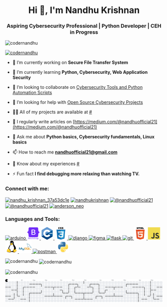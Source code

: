 <h1 align="center">Hi 👋, I'm Nandhu Krishnan</h1>
<h3 align="center">Aspiring Cybersecurity Professional | Python Developer | CEH in Progress</h3>

<p align="left"> <img src="https://komarev.com/ghpvc/?username=codernandhu&label=Profile%20views&color=0e75b6&style=flat" alt="codernandhu" /> </p>

<p align="left"> <a href="https://github.com/ryo-ma/github-profile-trophy"><img src="https://github-profile-trophy.vercel.app/?username=codernandhu" alt="codernandhu" /></a> </p>

- 🔭 I’m currently working on **Secure File Transfer System**

- 🌱 I’m currently learning **Python, Cybersecurity, Web Application Security**

- 👯 I’m looking to collaborate on [Cybersecurity Tools and Python Automation Scripts](#)

- 🤝 I’m looking for help with [Open Source Cybersecurity Projects](#)

- 👨‍💻 All of my projects are available at [#](#)

- 📝 I regularly write articles on [https://medium.com/@nandhuofficial21](https://medium.com/@nandhuofficial21)

- 💬 Ask me about **Python basics, Cybersecurity fundamentals, Linux basics**

- 📫 How to reach me **nandhuofficial21@gmail.com**

- 📄 Know about my experiences [#](#)

- ⚡ Fun fact **I find debugging more relaxing than watching TV.**

<h3 align="left">Connect with me:</h3>
<p align="left">
<a href="https://dev.to/nandhu_krishnan_37a53dc1e" target="blank"><img align="center" src="https://raw.githubusercontent.com/rahuldkjain/github-profile-readme-generator/master/src/images/icons/Social/devto.svg" alt="nandhu_krishnan_37a53dc1e" height="30" width="40" /></a>
<a href="https://linkedin.com/in/nandhukrishnan" target="blank"><img align="center" src="https://raw.githubusercontent.com/rahuldkjain/github-profile-readme-generator/master/src/images/icons/Social/linked-in-alt.svg" alt="nandhukrishnan" height="30" width="40" /></a>
<a href="https://medium.com/@nandhuofficial21" target="blank"><img align="center" src="https://raw.githubusercontent.com/rahuldkjain/github-profile-readme-generator/master/src/images/icons/Social/medium.svg" alt="@nandhuofficial21" height="30" width="40" /></a>
<a href="https://www.hackerrank.com/@nandhuofficial21" target="blank"><img align="center" src="https://raw.githubusercontent.com/rahuldkjain/github-profile-readme-generator/master/src/images/icons/Social/hackerrank.svg" alt="@nandhuofficial21" height="30" width="40" /></a>
<a href="https://www.leetcode.com/anderson_neo" target="blank"><img align="center" src="https://raw.githubusercontent.com/rahuldkjain/github-profile-readme-generator/master/src/images/icons/Social/leet-code.svg" alt="anderson_neo" height="30" width="40" /></a>
</p>

<h3 align="left">Languages and Tools:</h3>
<p align="left"> <a href="https://www.arduino.cc/" target="_blank" rel="noreferrer"> <img src="https://cdn.worldvectorlogo.com/logos/arduino-1.svg" alt="arduino" width="40" height="40"/> </a> <a href="https://getbootstrap.com" target="_blank" rel="noreferrer"> <img src="https://raw.githubusercontent.com/devicons/devicon/master/icons/bootstrap/bootstrap-plain-wordmark.svg" alt="bootstrap" width="40" height="40"/> </a> <a href="https://www.w3schools.com/cpp/" target="_blank" rel="noreferrer"> <img src="https://raw.githubusercontent.com/devicons/devicon/master/icons/cplusplus/cplusplus-original.svg" alt="cplusplus" width="40" height="40"/> </a> <a href="https://www.w3schools.com/css/" target="_blank" rel="noreferrer"> <img src="https://raw.githubusercontent.com/devicons/devicon/master/icons/css3/css3-original-wordmark.svg" alt="css3" width="40" height="40"/> </a> <a href="https://www.djangoproject.com/" target="_blank" rel="noreferrer"> <img src="https://cdn.worldvectorlogo.com/logos/django.svg" alt="django" width="40" height="40"/> </a> <a href="https://www.figma.com/" target="_blank" rel="noreferrer"> <img src="https://www.vectorlogo.zone/logos/figma/figma-icon.svg" alt="figma" width="40" height="40"/> </a> <a href="https://flask.palletsprojects.com/" target="_blank" rel="noreferrer"> <img src="https://www.vectorlogo.zone/logos/pocoo_flask/pocoo_flask-icon.svg" alt="flask" width="40" height="40"/> </a> <a href="https://git-scm.com/" target="_blank" rel="noreferrer"> <img src="https://www.vectorlogo.zone/logos/git-scm/git-scm-icon.svg" alt="git" width="40" height="40"/> </a> <a href="https://www.w3.org/html/" target="_blank" rel="noreferrer"> <img src="https://raw.githubusercontent.com/devicons/devicon/master/icons/html5/html5-original-wordmark.svg" alt="html5" width="40" height="40"/> </a> <a href="https://developer.mozilla.org/en-US/docs/Web/JavaScript" target="_blank" rel="noreferrer"> <img src="https://raw.githubusercontent.com/devicons/devicon/master/icons/javascript/javascript-original.svg" alt="javascript" width="40" height="40"/> </a> <a href="https://www.linux.org/" target="_blank" rel="noreferrer"> <img src="https://raw.githubusercontent.com/devicons/devicon/master/icons/linux/linux-original.svg" alt="linux" width="40" height="40"/> </a> <a href="https://www.mysql.com/" target="_blank" rel="noreferrer"> <img src="https://raw.githubusercontent.com/devicons/devicon/master/icons/mysql/mysql-original-wordmark.svg" alt="mysql" width="40" height="40"/> </a> <a href="https://postman.com" target="_blank" rel="noreferrer"> <img src="https://www.vectorlogo.zone/logos/getpostman/getpostman-icon.svg" alt="postman" width="40" height="40"/> </a> <a href="https://www.python.org" target="_blank" rel="noreferrer"> <img src="https://raw.githubusercontent.com/devicons/devicon/master/icons/python/python-original.svg" alt="python" width="40" height="40"/> </a> </p>

<p><img align="left" src="https://github-readme-stats.vercel.app/api/top-langs?username=codernandhu&show_icons=true&locale=en&layout=compact" alt="codernandhu" /></p>

<p>&nbsp;<img align="center" src="https://github-readme-stats.vercel.app/api?username=codernandhu&show_icons=true&locale=en" alt="codernandhu" /></p>

<p><img align="center" src="https://github-readme-streak-stats.herokuapp.com/?user=codernandhu&" alt="codernandhu" /></p>

<picture>
  <source media="(prefers-color-scheme: dark)" srcset="https://raw.githubusercontent.com/CoderNandhu/CoderNandhu/output/pacman-contribution-graph-dark.svg">
  <source media="(prefers-color-scheme: light)" srcset="https://raw.githubusercontent.com/CoderNandhu/CoderNandhu/output/pacman-contribution-graph.svg">
  <img alt="pacman contribution graph" src="https://raw.githubusercontent.com/CoderNandhu/CoderNandhu/output/pacman-contribution-graph.svg">
</picture>

###
